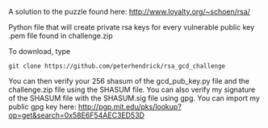 A solution to the puzzle found here: http://www.loyalty.org/~schoen/rsa/

Python file that will create private rsa keys for every vulnerable public key .pem file found in challenge.zip

To download, type 
```
git clone https://github.com/peterhendrick/rsa_gcd_challenge
```

You can then verify your 256 shasum of the gcd_pub_key.py file and the challenge.zip file using the SHASUM file.
You can also verify my signature of the SHASUM file with the SHASUM.sig file using gpg. You can import my public gpg key here:
http://pgp.mit.edu/pks/lookup?op=get&search=0x58E6F54AEC3ED53D


